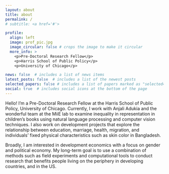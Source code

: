```yaml
---
layout: about
title: about
permalink: /
# subtitle: <a href='#'>

profile:
  align: left
  image: prof_pic.jpg
  image_circular: false # crops the image to make it circular
  more_info: >
    <p>Pre-Doctoral Research Fellow</p>
    <p>Harris School of Public Policy</p>
    <p>University of Chicago</p>

news: false  # includes a list of news items
latest_posts: false  # includes a list of the newest posts
selected_papers: false # includes a list of papers marked as "selected={true}"
social: true  # includes social icons at the bottom of the page
---
```


H﻿ello! I’m a Pre-Doctoral Research Fellow at the Harris School of Public Policy, University of Chicago. Currently, I work with Anjali Adukia and the wonderful team at the MiiE lab to examine inequality in representation in children’s books using natural language processing and computer vision techniques. I also work on development projects that explore the relationship between education, marriage, health, migration, and individuals’ fixed physical characteristics such as skin color in Bangladesh. 

Broadly, I am interested in development economics with a focus on gender and political economy. My long-term goal is to use a combination of methods such as field experiments and computational tools to conduct research that benefits people living on the periphery in developing countries, and in the US. 

